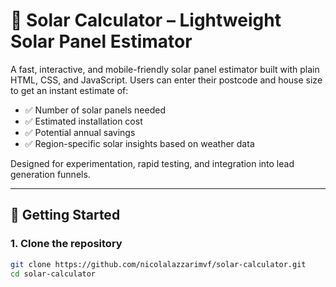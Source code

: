 # 🔆 Solar Calculator – Lightweight Solar Panel Estimator

A fast, interactive, and mobile-friendly solar panel estimator built with plain HTML, CSS, and JavaScript. Users can enter their postcode and house size to get an instant estimate of:

- ✅ Number of solar panels needed
- ✅ Estimated installation cost
- ✅ Potential annual savings
- ✅ Region-specific solar insights based on weather data

Designed for experimentation, rapid testing, and integration into lead generation funnels.

---

## 🚀 Getting Started

### 1. Clone the repository

```bash
git clone https://github.com/nicolalazzarimvf/solar-calculator.git
cd solar-calculator
```
